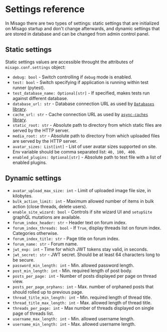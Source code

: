 Settings reference
==================

In Misago there are two types of settings: static settings that are initialized on Misago startup and don't change afterwards, and dynamic settings that are stored in database and can be changed from admin control panel.


Static settings
---------------

Static settings values are accessible throught the attributes of `misago.conf.settings` object:

- `debug: bool` - Switch controlling if `debug` mode is enabled.
- `test: bool` - Switch specifying if application is running within test runner (pytest).
- `test_database_name: Optional[str]` - If specified, makes tests run against different database.
- `database_url: str` - Database connection URL as used by [`Databases` library](https://www.encode.io/databases/database_queries/).
- `cache_url: str` - Cache connection URL as used by [`async-caches` library](https://rafalp.github.io/async-caches/backends/).
- `static_root: str` - Absolute path to directory from which static files are served by the HTTP server.
- `media_root: str` - Absolute path to directory from which uploaded files are served by the HTTP server.
- `avatar_sizes: List[int]` - List of user avatar sizes supported on site. Env variable should be comma separated list: `40, 100, 400`.
- `enabled_plugins: Optional[str]` - Absolute path to text file with a list of enabled plugins.


Dynamic settings
----------------

- `avatar_upload_max_size: int` - Limit of uploaded image file size, in kilobytes.
- `bulk_action_limit: int` - Maximum allowed number of items in bulk action (close threads, delete users).
- `enable_site_wizard: bool` - Controls if site wizard UI and `setupSite` graphQL mutations are available.
- `forum_index_header: str` - Header text on forum index.
- `forum_index_threads: bool` - If `True`, display threads list on forum index. Categories otherwise.
- `forum_index_title: str` - Page title on forum index.
- `forum_name: str` - Forum name.
- `jwt_exp: int` - Time for which JWT tokens stay valid, in seconds.
- `jwt_secret: str` - JWT secret. Should be at least 64 characters long to be secure.
- `password_min_length: int` - Min. allowed password length.
- `post_min_length: int` - Min. required length of post body.
- `posts_per_page: int` - Number of posts displayed per page on thread view.
- `posts_per_page_orphans: int` - Max. number of orphaned posts that should rolled up to previous page.
- `thread_title_min_length: int` - Min. required length of thread title.
- `thread_title_max_length: int` - Max. allowed length of thread title.
- `threads_per_page: int` - Max number of threads displayed on single page of threads list.
- `username_max_length: int` - Min. allowed username length.
- `username_min_length: int` - Max. allowed username length.